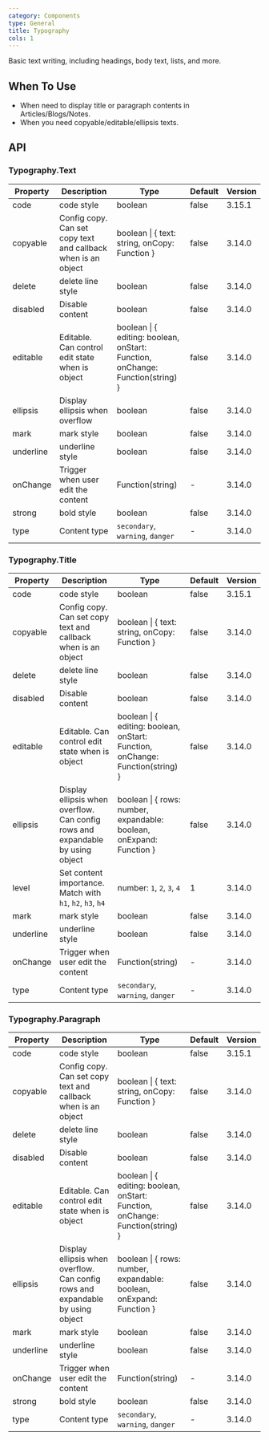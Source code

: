 ```yaml
---
category: Components
type: General
title: Typography
cols: 1
---
```


Basic text writing, including headings, body text, lists, and more.

## When To Use

- When need to display title or paragraph contents in Articles/Blogs/Notes.
- When you need copyable/editable/ellipsis texts.

## API

### Typography.Text

| Property | Description | Type | Default | Version |
| --- | --- | --- | --- | --- |
| code | code style | boolean | false | 3.15.1 |
| copyable | Config copy. Can set copy text and callback when is an object | boolean \| { text: string, onCopy: Function } | false | 3.14.0 |
| delete | delete line style | boolean | false | 3.14.0 |
| disabled | Disable content | boolean | false | 3.14.0 |
| editable | Editable. Can control edit state when is object | boolean \| { editing: boolean, onStart: Function, onChange: Function(string) } | false | 3.14.0 |
| ellipsis | Display ellipsis when overflow | boolean | false | 3.14.0 |
| mark | mark style | boolean | false | 3.14.0 |
| underline | underline style | boolean | false | 3.14.0 |
| onChange | Trigger when user edit the content | Function(string) | - | 3.14.0 |
| strong | bold style | boolean | false | 3.14.0 |
| type | Content type | `secondary`, `warning`, `danger` | - | 3.14.0 |

### Typography.Title

| Property | Description | Type | Default | Version |
| --- | --- | --- | --- | --- |
| code | code style | boolean | false | 3.15.1 |
| copyable | Config copy. Can set copy text and callback when is an object | boolean \| { text: string, onCopy: Function } | false | 3.14.0 |
| delete | delete line style | boolean | false | 3.14.0 |
| disabled | Disable content | boolean | false | 3.14.0 |
| editable | Editable. Can control edit state when is object | boolean \| { editing: boolean, onStart: Function, onChange: Function(string) } | false | 3.14.0 |
| ellipsis | Display ellipsis when overflow. Can config rows and expandable by using object | boolean \| { rows: number, expandable: boolean, onExpand: Function } | false | 3.14.0 |
| level | Set content importance. Match with `h1`, `h2`, `h3`, `h4` | number: `1`, `2`, `3`, `4` | 1 | 3.14.0 |
| mark | mark style | boolean | false | 3.14.0 |
| underline | underline style | boolean | false | 3.14.0 |
| onChange | Trigger when user edit the content | Function(string) | - | 3.14.0 |
| type | Content type | `secondary`, `warning`, `danger` | - | 3.14.0 |

### Typography.Paragraph

| Property | Description | Type | Default | Version |
| --- | --- | --- | --- | --- |
| code | code style | boolean | false | 3.15.1 |
| copyable | Config copy. Can set copy text and callback when is an object | boolean \| { text: string, onCopy: Function } | false | 3.14.0 |
| delete | delete line style | boolean | false | 3.14.0 |
| disabled | Disable content | boolean | false | 3.14.0 |
| editable | Editable. Can control edit state when is object | boolean \| { editing: boolean, onStart: Function, onChange: Function(string) } | false | 3.14.0 |
| ellipsis | Display ellipsis when overflow. Can config rows and expandable by using object | boolean \| { rows: number, expandable: boolean, onExpand: Function } | false | 3.14.0 |
| mark | mark style | boolean | false | 3.14.0 |
| underline | underline style | boolean | false | 3.14.0 |
| onChange | Trigger when user edit the content | Function(string) | - | 3.14.0 |
| strong | bold style | boolean | false | 3.14.0 |
| type | Content type | `secondary`, `warning`, `danger` | - | 3.14.0 |

